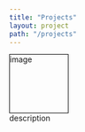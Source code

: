```yaml
---
title: "Projects"
layout: project
path: "/projects"
---
```


<div >
  <div style="width:105px; border: 1px solid black; height: 105px;">
    image
  </div>
  <div>
    description
  </div>
</div>

